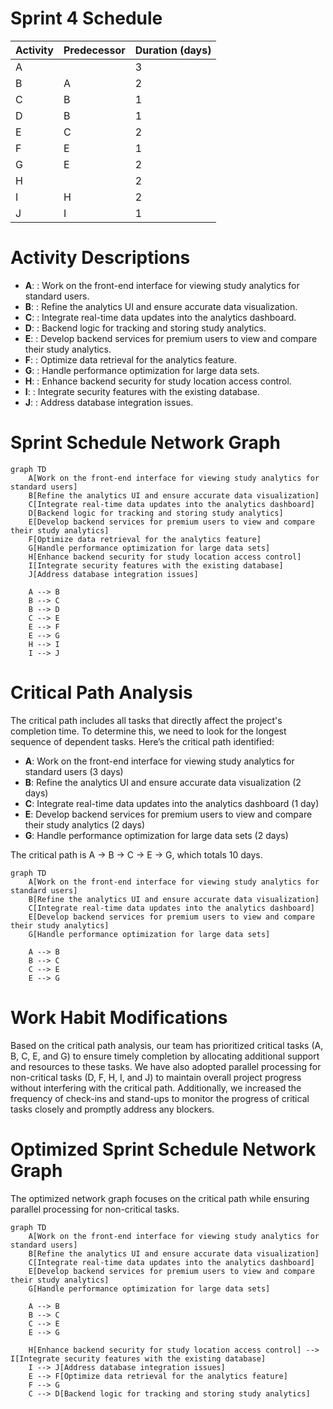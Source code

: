 
# Sprint 4 Schedule

| Activity | Predecessor | Duration (days) |
|----------|-------------|-----------------|
| A        |             | 3               |
| B        | A           | 2               |
| C        | B           | 1               |
| D        | B           | 1               |
| E        | C           | 2               |
| F        | E           | 1               |
| G        | E           | 2               |
| H        |             | 2               |
| I        | H           | 2               |
| J        | I           | 1               |

# Activity Descriptions

- **A**: <KAN-37>: Work on the front-end interface for viewing study analytics for standard users.
- **B**: <KAN-37-1>: Refine the analytics UI and ensure accurate data visualization.
- **C**: <KAN-37-2>: Integrate real-time data updates into the analytics dashboard.
- **D**: <KAN-37-3>: Backend logic for tracking and storing study analytics.
- **E**: <KAN-38>: Develop backend services for premium users to view and compare their study analytics.
- **F**: <KAN-38-1>: Optimize data retrieval for the analytics feature.
- **G**: <KAN-38-2>: Handle performance optimization for large data sets.
- **H**: <KAN-28>: Enhance backend security for study location access control.
- **I**: <KAN-28-1>: Integrate security features with the existing database.
- **J**: <KAN-28-2>: Address database integration issues.

# Sprint Schedule Network Graph

```mermaid
graph TD
    A[Work on the front-end interface for viewing study analytics for standard users]
    B[Refine the analytics UI and ensure accurate data visualization]
    C[Integrate real-time data updates into the analytics dashboard]
    D[Backend logic for tracking and storing study analytics]
    E[Develop backend services for premium users to view and compare their study analytics]
    F[Optimize data retrieval for the analytics feature]
    G[Handle performance optimization for large data sets]
    H[Enhance backend security for study location access control]
    I[Integrate security features with the existing database]
    J[Address database integration issues]

    A --> B
    B --> C
    B --> D
    C --> E
    E --> F
    E --> G
    H --> I
    I --> J
```

# Critical Path Analysis

The critical path includes all tasks that directly affect the project's completion time. To determine this, we need to look for the longest sequence of dependent tasks. Here’s the critical path identified:

- **A**: Work on the front-end interface for viewing study analytics for standard users (3 days)
- **B**: Refine the analytics UI and ensure accurate data visualization (2 days)
- **C**: Integrate real-time data updates into the analytics dashboard (1 day)
- **E**: Develop backend services for premium users to view and compare their study analytics (2 days)
- **G**: Handle performance optimization for large data sets (2 days)

The critical path is A -> B -> C -> E -> G, which totals 10 days.

```mermaid
graph TD
    A[Work on the front-end interface for viewing study analytics for standard users]
    B[Refine the analytics UI and ensure accurate data visualization]
    C[Integrate real-time data updates into the analytics dashboard]
    E[Develop backend services for premium users to view and compare their study analytics]
    G[Handle performance optimization for large data sets]

    A --> B
    B --> C
    C --> E
    E --> G
```

# Work Habit Modifications

Based on the critical path analysis, our team has prioritized critical tasks (A, B, C, E, and G) to ensure timely completion by allocating additional support and resources to these tasks. We have also adopted parallel processing for non-critical tasks (D, F, H, I, and J) to maintain overall project progress without interfering with the critical path. Additionally, we increased the frequency of check-ins and stand-ups to monitor the progress of critical tasks closely and promptly address any blockers.

# Optimized Sprint Schedule Network Graph

The optimized network graph focuses on the critical path while ensuring parallel processing for non-critical tasks.

```mermaid
graph TD
    A[Work on the front-end interface for viewing study analytics for standard users]
    B[Refine the analytics UI and ensure accurate data visualization]
    C[Integrate real-time data updates into the analytics dashboard]
    E[Develop backend services for premium users to view and compare their study analytics]
    G[Handle performance optimization for large data sets]

    A --> B
    B --> C
    C --> E
    E --> G
    
    H[Enhance backend security for study location access control] --> I[Integrate security features with the existing database]
    I --> J[Address database integration issues]
    E --> F[Optimize data retrieval for the analytics feature]
    F --> G
    C --> D[Backend logic for tracking and storing study analytics]
```
